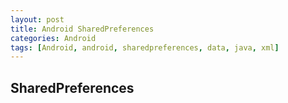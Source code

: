 ```yaml
---
layout: post
title: Android SharedPreferences
categories: Android
tags: [Android, android, sharedpreferences, data, java, xml]
---
```


## SharedPreferences
